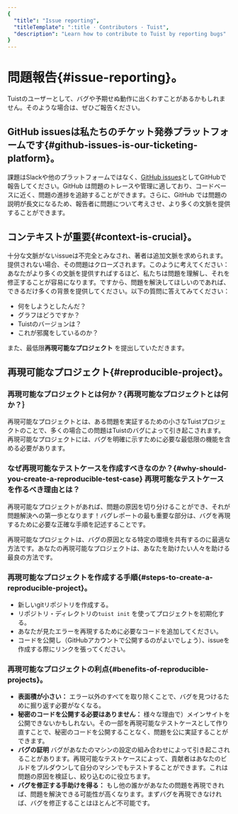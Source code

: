 ```yaml
---
{
  "title": "Issue reporting",
  "titleTemplate": ":title · Contributors · Tuist",
  "description": "Learn how to contribute to Tuist by reporting bugs"
}
---
```

# 問題報告{#issue-reporting}。

Tuistのユーザーとして、バグや予期せぬ動作に出くわすことがあるかもしれません。そのような場合は、ぜひご報告ください。

## GitHub issuesは私たちのチケット発券プラットフォームです{#github-issues-is-our-ticketing-platform}。

課題はSlackや他のプラットフォームではなく、[GitHub
issues](https://github.com/tuist/tuist/issues)としてGitHubで報告してください。GitHub
は問題のトレースや管理に適しており、コードベースに近く、問題の進捗を追跡することができます。さらに、GitHub
では問題の説明が長文になるため、報告者に問題について考えさせ、より多くの文脈を提供することができます。

## コンテキストが重要{#context-is-crucial}。

十分な文脈がないissueは不完全とみなされ、著者は追加文脈を求められます。提供されない場合、その問題はクローズされます。このように考えてください：あなたがより多くの文脈を提供すればするほど、私たちは問題を理解し、それを修正することが容易になります。ですから、問題を解決してほしいのであれば、できるだけ多くの背景を提供してください。以下の質問に答えてみてください：

- 何をしようとしたんだ？
- グラフはどうですか？
- Tuistのバージョンは？
- これが邪魔をしているのか？

また、最低限**再現可能なプロジェクト** を提出していただきます。

## 再現可能なプロジェクト{#reproducible-project}。

### 再現可能なプロジェクトとは何か？{再現可能なプロジェクトとは何か？｝

再現可能なプロジェクトとは、ある問題を実証するための小さなTuistプロジェクトのことで、多くの場合この問題はTuistのバグによって引き起こされます。再現可能なプロジェクトには、バグを明確に示すために必要な最低限の機能を含める必要があります。

### なぜ再現可能なテストケースを作成すべきなのか？{#why-should-you-create-a-reproducible-test-case} 再現可能なテストケースを作るべき理由とは？

再現可能なプロジェクトがあれば、問題の原因を切り分けることができ、それが問題解決への第一歩となります！バグレポートの最も重要な部分は、バグを再現するために必要な正確な手順を記述することです。

再現可能なプロジェクトは、バグの原因となる特定の環境を共有するのに最適な方法です。あなたの再現可能なプロジェクトは、あなたを助けたい人々を助ける最良の方法です。

### 再現可能なプロジェクトを作成する手順{#steps-to-create-a-reproducible-project}。

- 新しいgitリポジトリを作成する。
- リポジトリ・ディレクトリの`tuist init` を使ってプロジェクトを初期化する。
- あなたが見たエラーを再現するために必要なコードを追加してください。
- コードを公開し（GitHubアカウントで公開するのがよいでしょう）、issueを作成する際にリンクを張ってください。

### 再現可能なプロジェクトの利点{#benefits-of-reproducible-projects}。

- **表面積が小さい：** エラー以外のすべてを取り除くことで、バグを見つけるために掘り返す必要がなくなる。
- **秘密のコードを公開する必要はありません：**
  様々な理由で）メインサイトを公開できないかもしれない。その一部を再現可能なテストケースとして作り直すことで、秘密のコードを公開することなく、問題を公に実証することができます。
- **バグの証明**
  バグがあなたのマシンの設定の組み合わせによって引き起こされることがあります。再現可能なテストケースによって、貢献者はあなたのビルドをプルダウンして自分のマシンでもテストすることができます。これは問題の原因を検証し、絞り込むのに役立ちます。
- **バグを修正する手助けを得る：**
  もし他の誰かがあなたの問題を再現できれば、問題を解決できる可能性が高くなります。まずバグを再現できなければ、バグを修正することはほとんど不可能です。
